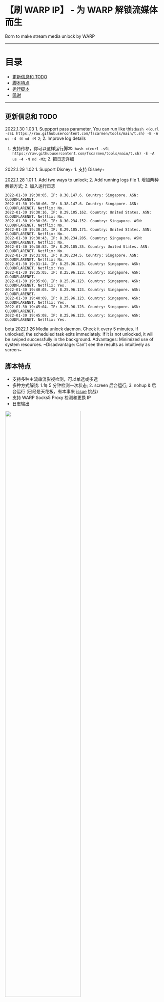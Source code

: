# 【刷 WARP IP】 - 为 WARP 解锁流媒体而生
Born to make stream media unlock by WARP 

* * *

# 目录

- [更新信息和 TODO](README.md#更新信息和-todo)
- [脚本特点](README.md#脚本特点)
- [运行脚本](README.md#运行脚本)
- [鸣谢](README.md#鸣谢下列作者的文章和项目)

* * *

## 更新信息和 TODO

2022.1.30 1.03 1. Suppport pass parameter. You can run like this:```bash <(curl -sSL https://raw.githubusercontent.com/fscarmen/tools/main/t.sh) -E -A us -4 -N nd -M 2```; 2. Improve log details     
1. 支持传参，你可以这样运行脚本:  ```bash <(curl -sSL https://raw.githubusercontent.com/fscarmen/tools/main/t.sh) -E -A us -4 -N nd -M2```; 2. 把日志详细

2022.1.29 1.02 1. Support Disney+ 1. 支持 Disney+

2022.1.28 1.01 1. Add two ways to unlock; 2. Add running logs file 1. 增加两种解锁方式; 2. 加入运行日志
```
2022-01-30 19:30:05. IP: 8.38.147.6. Country: Singapore. ASN: CLOUDFLARENET.
2022-01-30 19:30:06. IP: 8.38.147.6. Country: Singapore. ASN: CLOUDFLARENET. Netflix: No.
2022-01-30 19:30:16. IP: 8.29.105.162. Country: United States. ASN: CLOUDFLARENET. Netflix: No.
2022-01-30 19:30:26. IP: 8.30.234.152. Country: Singapore. ASN: CLOUDFLARENET. Netflix: No.
2022-01-30 19:30:34. IP: 8.29.105.171. Country: United States. ASN: CLOUDFLARENET. Netflix: No.
2022-01-30 19:30:43. IP: 8.30.234.205. Country: Singapore. ASN: CLOUDFLARENET. Netflix: No.
2022-01-30 19:30:52. IP: 8.29.105.35. Country: United States. ASN: CLOUDFLARENET. Netflix: No.
2022-01-30 19:31:01. IP: 8.30.234.5. Country: Singapore. ASN: CLOUDFLARENET. Netflix: No.
2022-01-30 19:31:14. IP: 8.25.96.123. Country: Singapore. ASN: CLOUDFLARENET. Netflix: Yes.
2022-01-30 19:35:05. IP: 8.25.96.123. Country: Singapore. ASN: CLOUDFLARENET.
2022-01-30 19:35:08. IP: 8.25.96.123. Country: Singapore. ASN: CLOUDFLARENET. Netflix: Yes.
2022-01-30 19:40:05. IP: 8.25.96.123. Country: Singapore. ASN: CLOUDFLARENET.
2022-01-30 19:40:09. IP: 8.25.96.123. Country: Singapore. ASN: CLOUDFLARENET. Netflix: Yes.
2022-01-30 19:45:04. IP: 8.25.96.123. Country: Singapore. ASN: CLOUDFLARENET.
2022-01-30 19:45:08. IP: 8.25.96.123. Country: Singapore. ASN: CLOUDFLARENET. Netflix: Yes.
```

beta 2022.1.26 Media unlock daemon. Check it every 5 minutes. If unlocked, the scheduled task exits immediately. If it is not unlocked, it will be swiped successfully in the background. Advantages: Minimized use of system resources. ~Disadvantage: Can't see the results as intuitively as screen~

## 脚本特点
* 支持多种主流串流影视检测，可以单选或多选
* 多种方式解锁: 1.每 5 分钟检测一次状态; 2. screen 后台运行; 3. nohup & 后台运行 (已经是天花板，有本事来 [issue](https://github.com/fscarmen/warp_unlock/issues) 挑战)
* 支持 WARP Socks5 Proxy 检测和更换 IP 
* 日志输出

<img src="https://user-images.githubusercontent.com/62703343/151651669-92d5263e-bfa2-4c2c-9928-683b678d9956.png" width="70%" />

## 运行脚本

### 1.菜单方式 (menu)
```
bash <(curl -sSL https://raw.githubusercontent.com/fscarmen/warp_unlock/main/unlock.sh)
```
### 2.带参数 (pass parameter)
  | paremeter 参数 | value 值 | describe 具体动作说明 |
  | ----------|------- | --------------- |
  | -E || English 英文 |
  | -C || Chinese 中文 |
  | -U || Uninstall 卸载  |
  | -4 || Brush IPv4 IP 刷 IPv4 |
  | -6 || Brush IPv6 IP 刷 IPv6 |
  | -S || Brush Socks5  刷 Socks5 |
  | -M | 1 | Mode 1: detect every 5   minute 每5分钟检测 |
  | -M | 2 | Mode 2: run by screen   以 screen 方式运行 |
  | -M | 3 | Mode 2: run by nohup &   以 hup & 方式运行 |
  | -A | ** | region abbreviation,such as us. 地区简码,如 us |
  | -N | n | Unlock Neflix 解锁奈飞 |
  | -N | d | Unlock Disney+ 解锁迪士尼 |
  | -N | ud | Unlock Neflix and Disney+ 解锁奈飞和迪士尼 |

For example 1: Language is Chinese. Unlock area is Singapore. Brush WARP IPv4. Unlock Netflix and detect every 5 minute when successed
举例1: 用中文，解锁新加坡奈飞，当成功的时候每5分钟检测一次
```
bash -x  <(curl -sSL https://raw.githubusercontent.com/fscarmen/tools/main/t.sh) -C -A sg -4 -N n -M 1
```
For example 2: Display and uninstall in English
举例2: 用英文卸载
```
bash -x  <(curl -sSL https://raw.githubusercontent.com/fscarmen/tools/main/t.sh) -E -U
```


## 鸣谢下列作者的文章和项目

互联网永远不会忘记，但人们会。

技术文章和相关项目（排名不分先后）:
* luoxue-bot 的成熟作品: https://github.com/luoxue-bot/warp_auto_change_ip
* lmc999 的成熟作品: https://github.com/lmc999/RegionRestrictionCheck

服务提供（排名不分先后）:
* CloudFlare Warp(+): https://1.1.1.1/
* WGCF 项目原作者: https://github.com/ViRb3/wgcf/
* 获取公网 IP 及归属地查询: https://ip.gs/
* 统计PV网:https://hits.seeyoufarm.com/
